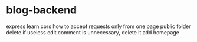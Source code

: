 # blog-backend

express
learn cors how to accept requests only from one page
public folder delete if useless
edit comment is unnecessary, delete it
add homepage
